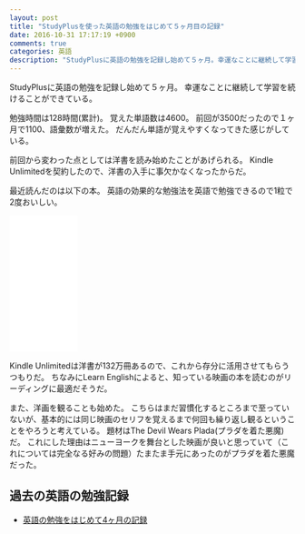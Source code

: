 ```yaml
---
layout: post
title: "StudyPlusを使った英語の勉強をはじめて５ヶ月目の記録"
date: 2016-10-31 17:17:19 +0900
comments: true
categories: 英語
description: "StudyPlusに英語の勉強を記録し始めて５ヶ月。幸運なことに継続して学習を続けることができている。勉強時間は128時間(累計)。覚えた単語数は4600。前回が3500だったので１ヶ月で1100、語彙数が増えた。だんだん単語が覚えやすくなってきた感じがしている。"
---
```


StudyPlusに英語の勉強を記録し始めて５ヶ月。
幸運なことに継続して学習を続けることができている。

勉強時間は128時間(累計)。
覚えた単語数は4600。
前回が3500だったので１ヶ月で1100、語彙数が増えた。
だんだん単語が覚えやすくなってきた感じがしている。

前回から変わった点としては洋書を読み始めたことがあげられる。
Kindle Unlimitedを契約したので、洋書の入手に事欠かなくなったからだ。

最近読んだのは以下の本。
英語の効果的な勉強法を英語で勉強できるので1粒で2度おいしい。

<iframe style="width:120px;height:240px;" marginwidth="0" marginheight="0" scrolling="no" frameborder="0" src="//rcm-fe.amazon-adsystem.com/e/cm?lt1=_blank&bc1=000000&IS2=1&bg1=FFFFFF&fc1=000000&lc1=0000FF&t=syoyama-22&o=9&p=8&l=as4&m=amazon&f=ifr&ref=as_ss_li_til&asins=B00WGZ38EC&linkId=4a85af93a9eabd53705c3c8a4d7c1305"></iframe>

Kindle Unlimitedは洋書が132万冊あるので、これから存分に活用させてもらうつもりだ。
ちなみにLearn Englishによると、知っている映画の本を読むのがリーディングに最適だそうだ。

また、洋画を観ることも始めた。
こちらはまだ習慣化するところまで至っていないが、基本的には同じ映画のセリフを覚えるまで何回も繰り返し観るということをやろうと考えている。
題材はThe Devil Wears Plada(プラダを着た悪魔)だ。
これにした理由はニューヨークを舞台とした映画が良いと思っていて（これについては完全なる好みの問題）たまたま手元にあったのがプラダを着た悪魔だった。

## 過去の英語の勉強記録

* [英語の勉強をはじめて4ヶ月の記録](http://localhost:4000/blog/2016/09/12/study-english-four-month/)
